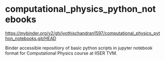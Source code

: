 # computational_physics_python_notebooks

https://mybinder.org/v2/gh/jyothischandran1597/computational_physics_python_notebooks.git/HEAD

Binder accessible repositiory of basic python scripts in jupyter notebook format for Computational Physics course at IISER TVM.
